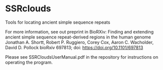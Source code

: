 # SSRclouds
Tools for locating ancient simple sequence repeats

For more information, see out preprint in BioRXiv:
Finding and extending ancient simple sequence repeat-derived regions in the human genome
Jonathan A. Shortt, Robert P. Ruggiero, Corey Cox, Aaron C. Wacholder, David D. Pollock
bioRxiv 697813; doi: https://doi.org/10.1101/697813

Please see SSRCloudsUserManual.pdf in the repository for instructions on operating the program.
